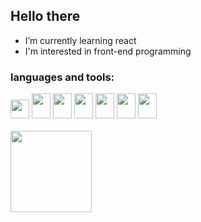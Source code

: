 ## Hello there 
- I’m currently learning react
- I'm interested in front-end programming
### languages and tools:
<div style = display flex; margin-bottom=10px; >
<img height="30" src="https://cdn.jsdelivr.net/gh/devicons/devicon/icons/html5/html5-original.svg">
<img loading="lazy" src="https://cdn.jsdelivr.net/gh/devicons/devicon/icons/css3/css3-original.svg" width="30" height="40"/>
<img loading="lazy" src="https://cdn.jsdelivr.net/gh/devicons/devicon/icons/javascript/javascript-original.svg" width="30" height="40"/>
<img loading="lazy" src="https://cdn.jsdelivr.net/gh/devicons/devicon/icons/mysql/mysql-original.svg" width="30" height="40"/>
<img loading="lazy" src="https://cdn.jsdelivr.net/gh/devicons/devicon/icons/vscode/vscode-original.svg" width="30" height="40"/>
<img loading="lazy" src="https://cdn.jsdelivr.net/gh/devicons/devicon/icons/react/react-original.svg" width="30" height="40"/>
<img loading="lazy" src="https://cdn.jsdelivr.net/gh/devicons/devicon/icons/figma/figma-original.svg" width="30" height="40"/>

</div>
<br>

<div>
<a href="https://github.com/seu-usuário-aqui">
<img loading="lazy" height="130em" src="https://github-readme-stats.vercel.app/api/top-langs/?username=paolajulie&layout=compact&langs_count=7&theme=dracula"/>
</div>

<!--
**paolajulie/paolajulie** is a ✨ _special_ ✨ repository because its `README.md` (this file) appears on your GitHub profile.

Here are some ideas to get you started:

- 🔭 I’m currently working on ...
-  ...
- 👯 I’m looking to collaborate on ...
- 🤔 I’m looking for help with ...
- 💬 Ask me about ...
- 📫 How to reach me: ...
- 😄 Pronouns: ...
- ⚡ Fun fact: ...
-->
